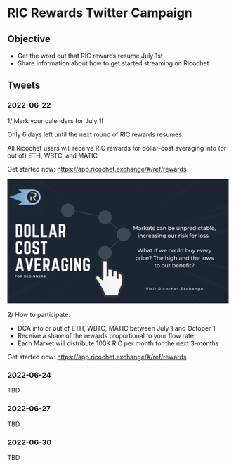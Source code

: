 # RIC Rewards Twitter Campaign 

## Objective
* Get the word out that RIC rewards resume July 1st
* Share information about how to get started streaming on Ricochet

## Tweets

### 2022-06-22
1/ Mark your calendars for July 1!

Only 6 days left until the next round of RIC rewards resumes.

All Ricochet users will receive RIC rewards for dollar-cost averaging into (or out of) ETH, WBTC, and MATIC

Get started now: https://app.ricochet.exchange/#/ref/rewards

![beginner_dca](./dca_for_beginners.png)

2/ How to participate:
- DCA into or out of ETH, WBTC, MATIC between July 1 and October 1 
- Receive a share of the rewards proportional to your flow rate
- Each Market will distribute 100K RIC per month for the next 3-months

Get started now: https://app.ricochet.exchange/#/ref/rewards

### 2022-06-24
TBD

### 2022-06-27
TBD 

### 2022-06-30
TBD
